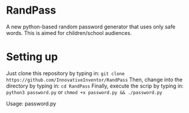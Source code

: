 # RandPass
A new python-based random password generator that uses only safe words. This is aimed for children/school audiences.

# Setting up
Just clone this repository by typing in:
`git clone https://github.com/InnovativeInventor/RandPass`
Then, change into the directory by typing in:
`cd RandPass`
Finally, execute the scrip by typing in:
`python3 password.py` or `chmod +x password.py && ./password.py`

Usage:
    password.py <number of words> <digits of random number>
